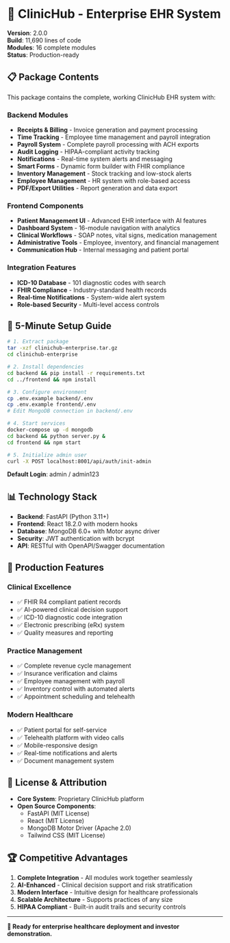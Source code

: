 # 🏥 ClinicHub - Enterprise EHR System

**Version**: 2.0.0  
**Build**: 11,690 lines of code  
**Modules**: 16 complete modules  
**Status**: Production-ready  

## 📋 Package Contents

This package contains the complete, working ClinicHub EHR system with:

### Backend Modules
- **Receipts & Billing** - Invoice generation and payment processing
- **Time Tracking** - Employee time management and payroll integration  
- **Payroll System** - Complete payroll processing with ACH exports
- **Audit Logging** - HIPAA-compliant activity tracking
- **Notifications** - Real-time system alerts and messaging
- **Smart Forms** - Dynamic form builder with FHIR compliance
- **Inventory Management** - Stock tracking and low-stock alerts
- **Employee Management** - HR system with role-based access
- **PDF/Export Utilities** - Report generation and data export

### Frontend Components
- **Patient Management UI** - Advanced EHR interface with AI features
- **Dashboard System** - 16-module navigation with analytics
- **Clinical Workflows** - SOAP notes, vital signs, medication management
- **Administrative Tools** - Employee, inventory, and financial management
- **Communication Hub** - Internal messaging and patient portal

### Integration Features
- **ICD-10 Database** - 101 diagnostic codes with search
- **FHIR Compliance** - Industry-standard health records
- **Real-time Notifications** - System-wide alert system
- **Role-based Security** - Multi-level access controls

## 🚀 5-Minute Setup Guide

```bash
# 1. Extract package
tar -xzf clinichub-enterprise.tar.gz
cd clinichub-enterprise

# 2. Install dependencies
cd backend && pip install -r requirements.txt
cd ../frontend && npm install

# 3. Configure environment
cp .env.example backend/.env
cp .env.example frontend/.env
# Edit MongoDB connection in backend/.env

# 4. Start services
docker-compose up -d mongodb
cd backend && python server.py &
cd frontend && npm start

# 5. Initialize admin user
curl -X POST localhost:8001/api/auth/init-admin
```

**Default Login**: admin / admin123

## 📊 Technology Stack

- **Backend**: FastAPI (Python 3.11+)
- **Frontend**: React 18.2.0 with modern hooks
- **Database**: MongoDB 6.0+ with Motor async driver
- **Security**: JWT authentication with bcrypt
- **API**: RESTful with OpenAPI/Swagger documentation

## 🎯 Production Features

### Clinical Excellence
- ✅ FHIR R4 compliant patient records
- ✅ AI-powered clinical decision support  
- ✅ ICD-10 diagnostic code integration
- ✅ Electronic prescribing (eRx) system
- ✅ Quality measures and reporting

### Practice Management
- ✅ Complete revenue cycle management
- ✅ Insurance verification and claims
- ✅ Employee management with payroll
- ✅ Inventory control with automated alerts
- ✅ Appointment scheduling and telehealth

### Modern Healthcare
- ✅ Patient portal for self-service
- ✅ Telehealth platform with video calls
- ✅ Mobile-responsive design
- ✅ Real-time notifications and alerts
- ✅ Document management system

## 📜 License & Attribution

- **Core System**: Proprietary ClinicHub platform
- **Open Source Components**:
  - FastAPI (MIT License)
  - React (MIT License) 
  - MongoDB Motor Driver (Apache 2.0)
  - Tailwind CSS (MIT License)

## 🏆 Competitive Advantages

1. **Complete Integration** - All modules work together seamlessly
2. **AI-Enhanced** - Clinical decision support and risk stratification
3. **Modern Interface** - Intuitive design for healthcare professionals
4. **Scalable Architecture** - Supports practices of any size
5. **HIPAA Compliant** - Built-in audit trails and security controls

---

**🚀 Ready for enterprise healthcare deployment and investor demonstration.**
